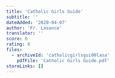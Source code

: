 ```yaml
---
title: 'Catholic Girls Guide'
subtitle: ''
dateAdded: '2020-04-07'
author: 'Fr. Lasance'
translator: ''
score: 0
rating: 0
files:
  - archiveId: 'catholicgirlsgui00lasa'
    pdfFile: 'Catholic Girls Guide.pdf'
storeLinks: []
---
```


